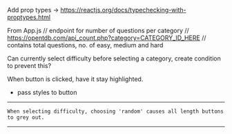 Add prop types -> https://reactjs.org/docs/typechecking-with-proptypes.html

From App.js
// endpoint for number of questions per category
// https://opentdb.com/api_count.php?category=CATEGORY_ID_HERE
// contains total questions, no. of easy, medium and hard

Can currently select difficulty before selecting a category, create condition to prevent this?

When button is clicked, have it stay highlighted.
- pass styles to button


***
    When selecting difficulty, choosing 'random' causes all length buttons to grey out.
***